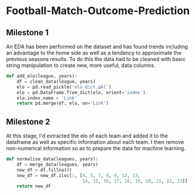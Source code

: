 # Football-Match-Outcome-Prediction

## Milestone 1

An EDA has been performed on the dataset and has found trends including an advantage to the home side as well as a tendency to approximate the previous seasons results. To do this the data had to be cleaned with basic string manipulation to create new, more useful, data columns.

```python
def add_elo(league, years):
    df = clean_data(league, years)
    elo = pd.read_pickle('elo_dict.pkl')
    elo = pd.DataFrame.from_dict(elo, orient='index')
    elo.index.name = 'Link'
    return pd.merge(df, elo, on='Link')
```

## Milestone 2
At this stage, I'd extracted the elo of each team and added it to the dataframe as well as specific information about each team. I then remove non-numerical information so as to prepare the data for machine learning.

```python
def normalise_data(leagues, years):
    df = merge_data(leagues, years)
    new_df = df.fillna(0)
    new_df = new_df.iloc[:, [4, 5, 7, 8, 9, 12, 13,
                             14, 15, 16, 17, 18, 19, 20, 21, 22, 23]]
    return new_df
```